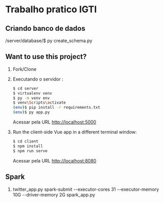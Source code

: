 # Trabalho pratico IGTI


## Criando banco de dados
/server/database/$ py create_schema.py

## Want to use this project?

1. Fork/Clone

1. Executando o servidor :

    ```sh
    $ cd server
    $ virtualenv venv
    $ py -m venv env
    $ venv\Scripts\activate
    (env)$ pip install -r requirements.txt
    (env)$ py app.py
    ```

    Acessar pela URL [http://localhost:5000](http://localhost:5000)

1. Run the client-side Vue app in a different terminal window:

    ```sh
    $ cd client
    $ npm install
    $ npm run serve
    ```

    Acessar pela URL [http://localhost:8080](http://localhost:8080)




## Spark 

1. twitter_app.py
spark-submit --executor-cores 31 --executor-memory 10G --driver-memory 2G spark_app.py